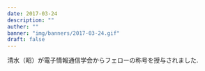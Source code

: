 ```yaml
---
date: 2017-03-24
description: ""
auther: ""
banner: "img/banners/2017-03-24.gif"
draft: false
---
```

清水（昭）が電子情報通信学会からフェローの称号を授与されました.
